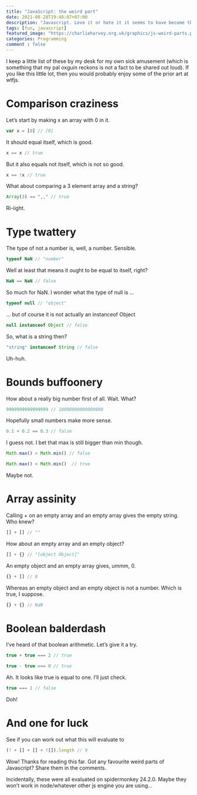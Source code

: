 ```yaml
---
title: "JavaScript: the weird part"
date: 2021-08-28T19:48:07+07:00
description: "Javascript. Love it or hate it it seems to have become the defacto virtual machine of the internet that Java was supposed to be. And it is odd. Like properly odd. This is a short collection of some weird things that I have noticed about it."
tags: [fun, javascript]
featured_image: "https://charlieharvey.org.uk/graphics/js-weird-parts.png"
categories: Programming
comment : false
---
```


I keep a little list of these by my desk for my own sick amusement (which is something that my pal oxguin reckons is not a fact to be shared out loud). If you like this little lot, then you would probably enjoy some of the prior art at wtfjs.

# Comparison craziness
Let’s start by making x an array with 0 in it.
``` javascript
var x = [0] // [0]
```
It should equal itself, which is good.
``` javascript
x == x // true
```
But it also equals not itself, which is not so good.
``` javascript
x == !x // true
```
What about comparing a 3 element array and a string?
``` javascript
Array(3) == ",," // true
```
Ri-iight.

# Type twattery
The type of not a number is, well, a number. Sensible.
``` javascript
typeof NaN // "number"
```
Well at least that means it ought to be equal to itself, right?
``` javascript
NaN == NaN // false
```
So much for NaN. I wonder what the type of null is …
``` javascript
typeof null // "object"
```
… but of course it is not actually an instanceof Object
``` javascript
null instanceof Object // false
```
So, what is a string then?
``` javascript
"string" instanceof String // false
```
Uh-huh.

# Bounds buffoonery
How about a really big number first of all. Wait. What?
``` javascript
9999999999999999 // 10000000000000000
```
Hopefully small numbers make more sense.
``` javascript
0.1 + 0.2 == 0.3 // false
```
I guess not. I bet that max is still bigger than min though.
``` javascript
Math.max() > Math.min() // false
```
``` javascript
Math.max() < Math.min()  // true
```
Maybe not.

# Array assinity
Calling + on an empty array and an empty array gives the empty string. Who knew?
``` javascript
[] + [] // ""
```
How about an empty array and an empty object?
``` javascript
[] + {} // "[object Object]"
```
An empty object and an empty array gives, ummm, 0.
``` javascript
{} + [] // 0
```
Whereas an empty object and an empty object is not a number. Which is true, I suppose.
``` javascript
{} + {} // NaN
```

# Boolean balderdash
I’ve heard of that boolean arithmetic. Let’s give it a try.
``` javascript
true + true === 2 // true
```
``` javascript
true - true === 0 // true
```
Ah. It looks like true is equal to one. I’ll just check.
``` javascript
true === 1 // false
```
Doh!

# And one for luck
See if you can work out what this will evaluate to
``` javascript
(! + [] + [] + ![]).length // 9
```
Wow! Thanks for reading this far. Got any favourite weird parts of Javascript? Share them in the comments.

Incidentally, these were all evaluated on spidermonkey 24.2.0. Maybe they won’t work in node/whatever other js engine you are using…
